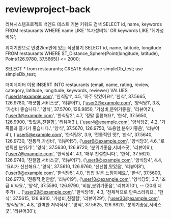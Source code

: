 # reviewproject-back
리뷰시스템프로젝트 백엔드 테스트
기본 키워드 검색 
SELECT id, name, keywords
FROM restaurants
WHERE name LIKE '%가성비%'
   OR keywords LIKE '%가성비%';

위치기반으로 반경2km안에 있는 식당찾기 
SELECT id, name, latitude, longitude
FROM restaurants
WHERE ST_Distance_Sphere(Point(longitude, latitude), Point(126.9780, 37.5665)) <= 2000;


SELECT * from restaurants;
CREATE database simpleDb_test;
use simpleDb_test;

더미데이터 이용
INSERT INTO restaurants (email, name, rating, review, category, latitude, longitude, keywords, reviewer) VALUES
('user1@example.com', '한식당1', 4.5, '아주 맛있어요!', '한식', 37.5665, 126.9780, '깨끗함,서비스굿', '리뷰어1'),
('user2@example.com', '양식당1', 3.8, '가성비 좋습니다.', '양식', 37.5700, 126.9850, '가성비,분위기좋음', '리뷰어2'),
('user3@example.com', '한식당2', 4.7, '정말 훌륭해요!', '한식', 37.5650, 126.9900, '맛있음,친절함', '리뷰어3'),
('user4@example.com', '양식당2', 4.2, '가족들과 즐기기 좋습니다.', '양식', 37.5670, 126.9750, '조용함,분위기좋음', '리뷰어4'),
('user5@example.com', '한식당3', 3.9, '전통적인 맛!', '한식', 37.5640, 126.9730, '전통적,가성비', '리뷰어5'),
('user6@example.com', '양식당3', 4.6, '로맨틱한 분위기!', '양식', 37.5630, 126.9720, '분위기좋음,서비스굿', '리뷰어6'),
('user7@example.com', '한식당4', 4.1, '매우 친절합니다.', '한식', 37.5620, 126.9740, '친절함,서비스굿', '리뷰어7'),
('user8@example.com', '양식당4', 4.4, '요리가 신선해요.', '양식', 37.5610, 126.9760, '신선함,맛있음', '리뷰어8'),
('user9@example.com', '한식당5', 4.0, '집밥 같은 느낌이에요.', '한식', 37.5600, 126.9770, '전통적,편안함', '리뷰어9'),
('user10@example.com', '양식당5', 3.7, '조금 비싸요.', '양식', 37.5590, 126.9790, '비쌈,분위기좋음', '리뷰어10'),
-- (20개 더 추가) ...
('user29@example.com', '한식당15', 4.3, '전체적으로 만족스러워요.', '한식', 37.5615, 126.9810, '가성비,친절함', '리뷰어29'),
('user30@example.com', '양식당15', 4.8, '완벽한 저녁식사!', '양식', 37.5625, 126.9820, '분위기좋음,서비스굿', '리뷰어30');
